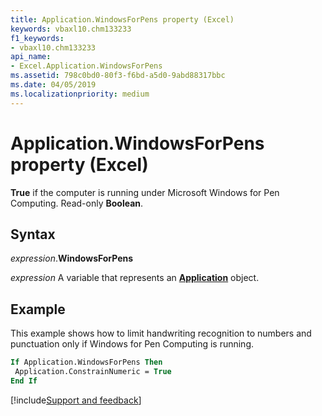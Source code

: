 ```yaml
---
title: Application.WindowsForPens property (Excel)
keywords: vbaxl10.chm133233
f1_keywords:
- vbaxl10.chm133233
api_name:
- Excel.Application.WindowsForPens
ms.assetid: 798c0bd0-80f3-f6bd-a5d0-9abd88317bbc
ms.date: 04/05/2019
ms.localizationpriority: medium
---
```



# Application.WindowsForPens property (Excel)

**True** if the computer is running under Microsoft Windows for Pen Computing. Read-only **Boolean**.


## Syntax

_expression_.**WindowsForPens**

_expression_ A variable that represents an **[Application](Excel.Application(object).md)** object.


## Example

This example shows how to limit handwriting recognition to numbers and punctuation only if Windows for Pen Computing is running.

```vb
If Application.WindowsForPens Then 
 Application.ConstrainNumeric = True 
End If
```




[!include[Support and feedback](~/includes/feedback-boilerplate.md)]